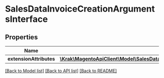# SalesDataInvoiceCreationArgumentsInterface

## Properties
Name | Type | Description | Notes
------------ | ------------- | ------------- | -------------
**extensionAttributes** | [**\Krak\MagentoApiClient\Model\SalesDataInvoiceCreationArgumentsExtensionInterface**](SalesDataInvoiceCreationArgumentsExtensionInterface.md) |  | [optional] 

[[Back to Model list]](../README.md#documentation-for-models) [[Back to API list]](../README.md#documentation-for-api-endpoints) [[Back to README]](../README.md)


